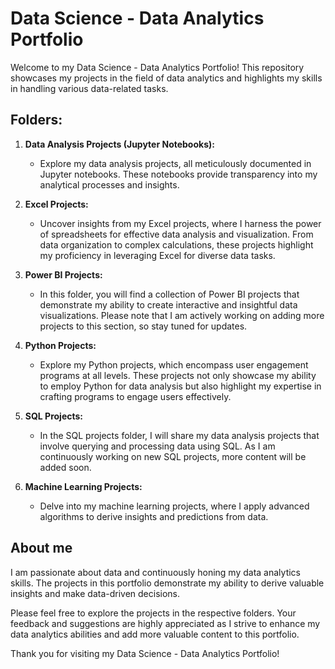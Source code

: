 # Data Science - Data Analytics Portfolio

Welcome to my Data Science - Data Analytics Portfolio! This repository showcases my projects in the field of data analytics and highlights my skills in handling various data-related tasks.

## Folders:

1. **Data Analysis Projects (Jupyter Notebooks):**
   - Explore my data analysis projects, all meticulously documented in Jupyter notebooks. These notebooks provide transparency into my analytical processes and insights.

2. **Excel Projects:**
   - Uncover insights from my Excel projects, where I harness the power of spreadsheets for effective data analysis and visualization. From data organization to complex calculations, these projects highlight my proficiency in leveraging Excel for diverse data tasks.

3. **Power BI Projects:**
   - In this folder, you will find a collection of Power BI projects that demonstrate my ability to create interactive and insightful data visualizations. Please note that I am actively working on adding more projects to this section, so stay tuned for updates.

4. **Python Projects:**
   - Explore my Python projects, which encompass user engagement programs at all levels. These projects not only showcase my ability to employ Python for data analysis but also highlight my expertise in crafting programs to engage users effectively.

5. **SQL Projects:**
   - In the SQL projects folder, I will share my data analysis projects that involve querying and processing data using SQL. As I am continuously working on new SQL projects, more content will be added soon.

6. **Machine Learning Projects:**
   - Delve into my machine learning projects, where I apply advanced algorithms to derive insights and predictions from data.

## About me
I am passionate about data and continuously honing my data analytics skills. The projects in this portfolio demonstrate my ability to derive valuable insights and make data-driven decisions.

Please feel free to explore the projects in the respective folders. Your feedback and suggestions are highly appreciated as I strive to enhance my data analytics abilities and add more valuable content to this portfolio.

Thank you for visiting my Data Science - Data Analytics Portfolio!
